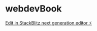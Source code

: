 # webdevBook

[Edit in StackBlitz next generation editor ⚡️](https://stackblitz.com/~/github.com/GabrielCIS/webdevBook)